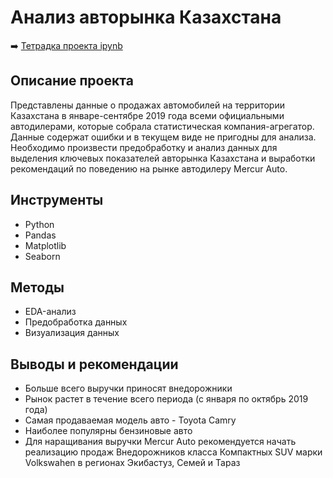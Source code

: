 # Анализ авторынка Казахстана


➡️ [Тетрадка проекта ipynb](https://github.com/mechfil/freelance_projects/blob/main/Auto%20Kazakhstan/kazah_avto.ipynb)


## Описание проекта
Представлены данные о продажах автомобилей на территории Казахстана в январе-сентябре 2019 года всеми официальными автодилерами, которые собрала статистическая компания-агрегатор. Данные содержат ошибки и в текущем виде не пригодны для анализа. Необходимо произвести предобработку и анализ данных для выделения ключевых показателей авторынка Казахстана и выработки рекомендаций по поведению на рынке автодилеру Mercur Auto.

## Инструменты
- Python
- Pandas
- Matplotlib
- Seaborn

## Методы
- EDA-анализ
- Предобработка данных
- Визуализация данных

## Выводы и рекомендации
- Больше всего выручки приносят внедорожники
- Рынок растет в течение всего периода (с января по октябрь 2019 года)
- Самая продаваемая модель авто - Toyota Camry
- Наиболее популярны бензиновые авто
- Для наращивания выручки Mercur Auto рекомендуется начать реализацию продаж Внедорожников класса Компактных SUV марки Volkswahen в регионах Экибастуз, Семей и Тараз

